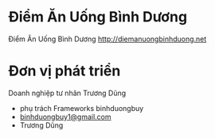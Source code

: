 # Điểm Ăn Uống Bình Dương
Điểm Ăn Uống Bình Dương http://diemanuongbinhduong.net

# Đơn vị phát triển

Doanh nghiệp tư nhân Trương Dũng
- phụ trách Frameworks binhduongbuy
- binhduongbuy1@gmail.com
- Trương Dũng
